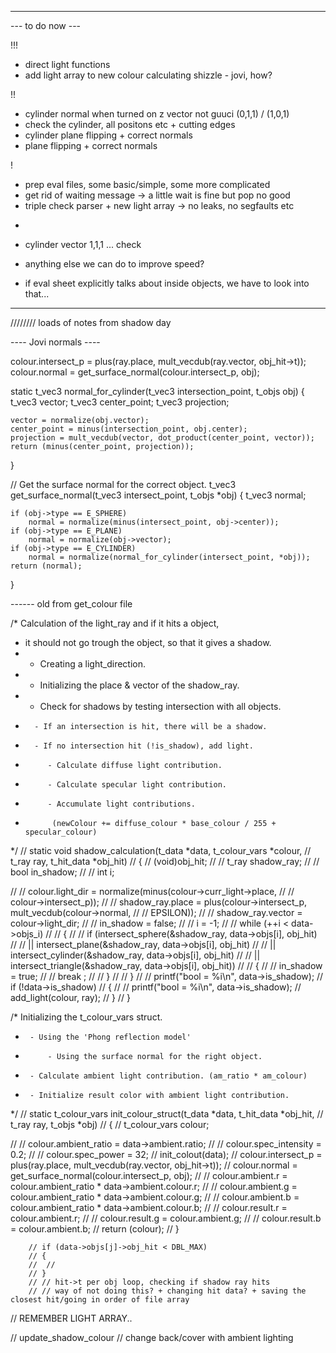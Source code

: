 
--------------------------------------------------------------------------
--- to do now ---

!!!
 - direct light functions
 - add light array to new colour calculating shizzle - jovi, how?

!!
 - cylinder normal when turned on z vector not guuci (0,1,1) / (1,0,1)
 - check the cylinder, all positons etc + cutting edges
 - cylinder plane flipping + correct normals
 - plane flipping + correct normals

!
 - prep eval files, some basic/simple, some more complicated
 - get rid of waiting message -> a little wait is fine but pop no good
 - triple check parser + new light array -> no leaks, no segfaults etc

+
 - cylinder vector 1,1,1 ... check
 - anything else we can do to improve speed?

 - if eval sheet explicitly talks about inside objects, we have to look into that...
--------------------------------------------------------------------------





//////// loads of notes from shadow day

----   Jovi normals   ----

colour.intersect_p = plus(ray.place, mult_vecdub(ray.vector, obj_hit->t));
	colour.normal = get_surface_normal(colour.intersect_p, obj);

static t_vec3	normal_for_cylinder(t_vec3 intersection_point, t_objs obj)
{
	t_vec3	vector;
	t_vec3	center_point;
	t_vec3	projection;

	vector = normalize(obj.vector);
	center_point = minus(intersection_point, obj.center);
	projection = mult_vecdub(vector, dot_product(center_point, vector));
	return (minus(center_point, projection));
}

// Get the surface normal for the correct object.
t_vec3	get_surface_normal(t_vec3 intersect_point, t_objs *obj)
{
	t_vec3	normal;

	if (obj->type == E_SPHERE)
		normal = normalize(minus(intersect_point, obj->center));
	if (obj->type == E_PLANE)
		normal = normalize(obj->vector);
	if (obj->type == E_CYLINDER)
		normal = normalize(normal_for_cylinder(intersect_point, *obj));
	return (normal);
}




------ old from get_colour file


/* Calculation of the light_ray and if it hits a object, 
 * it should not go trough the object, so that it gives a shadow.
 *	  - Creating a light_direction.
 *	  - Initializing the place & vector of the shadow_ray.
 *	  - Check for shadows by testing intersection with all objects.
 *		 - If an intersection is hit, there will be a shadow.
 *		 - If no intersection hit (!is_shadow), add light.
 *		    - Calculate diffuse light contribution.
 *		    - Calculate specular light contribution.
 *		    - Accumulate light contributions. 
 *			 (newColour += diffuse_colour * base_colour / 255 + specular_colour)
 */
// static void	shadow_calculation(t_data *data, t_colour_vars *colour,
// 		t_ray ray, t_hit_data *obj_hit)
// {
// 	(void)obj_hit;
// 	// t_ray	shadow_ray;
// 	// bool	in_shadow;
// 	// int		i;

// 	// colour.light_dir = normalize(minus(colour->curr_light->place,
// 				// colour->intersect_p));
// 	// shadow_ray.place = plus(colour->intersect_p, mult_vecdub(colour->normal,
// 	// 			EPSILON));
// 	// shadow_ray.vector = colour->light_dir;
// 	// in_shadow = false;
// 	// i = -1;
// 	// while (++i < data->objs_i)
// 	// {
// 	// 	if (intersect_sphere(&shadow_ray, data->objs[i], obj_hit)
// 	// 		|| intersect_plane(&shadow_ray, data->objs[i], obj_hit)
// 	// 		|| intersect_cylinder(&shadow_ray, data->objs[i], obj_hit)
// 	// 		|| intersect_triangle(&shadow_ray, data->objs[i], obj_hit))
// 	// 	{
// 	// 		in_shadow = true;
// 	// 		break ;
// 	// 	}
// 	// }
// 	// printf("bool = %i\n", data->is_shadow);
// 	if (!data->is_shadow)
// 	{
// 		// printf("bool = %i\n", data->is_shadow);
// 		add_light(colour, ray);
// 	}
// }


/*	Initializing the t_colour_vars struct.
 *		- Using the 'Phong reflection model'
 *			- Using the surface normal for the right object. 
 *		- Calculate ambient light contribution. (am_ratio * am_colour)
 *		- Initialize result color with ambient light contribution.
 */
// static t_colour_vars	init_colour_struct(t_data *data, t_hit_data *obj_hit,
// 				t_ray ray, t_objs *obj)
// {
// 	t_colour_vars	colour;

// 	// colour.ambient_ratio = data->ambient.ratio;
// 	// colour.spec_intensity = 0.2;
// 	// colour.spec_power = 32;
// 	init_colout(data);
// 	colour.intersect_p = plus(ray.place, mult_vecdub(ray.vector, obj_hit->t));
// 	colour.normal = get_surface_normal(colour.intersect_p, obj);
// 	// colour.ambient.r = colour.ambient_ratio * data->ambient.colour.r;
// 	// colour.ambient.g = colour.ambient_ratio * data->ambient.colour.g;
// 	// colour.ambient.b = colour.ambient_ratio * data->ambient.colour.b;
// 	// colour.result.r = colour.ambient.r;
// 	// colour.result.g = colour.ambient.g;
// 	// colour.result.b = colour.ambient.b;
// 	return (colour);
// }




		// if (data->objs[j]->obj_hit < DBL_MAX)
		// {
		// 	// 
		// }
		// // hit->t per obj loop, checking if shadow ray hits
		// // way of not doing this? + changing hit data? + saving the closest hit/going in order of file array
// REMEMBER LIGHT ARRAY..


// update_shadow_colour
// change back/cover with ambient lighting
